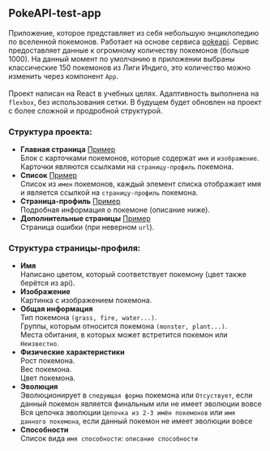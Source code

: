 ## PokeAPI-test-app

Приложение, которое представляет из себя небольшую энциклопедию по вселенной покемонов. Работает на основе сервиса [pokeapi](https://pokeapi.co/). Сервис предоставляет данные к огромному количеству покемонов (больше 1000). На данный момент по умолчанию в приложении выбраны классические 150 покемонов из Лиги Индиго, это количество можно изменить через компонент `App`.
<br><br>
Проект написан на React в учебных целях. Адаптивность выполнена на `flexbox`, без использования сетки. В будущем будет обновлен на проект с более сложной и продробной структурой.
<br>
### **Структура проекта:**<br>
  * **Главная страница** [Пример](https://github.com/theeeita/pokeAPI-test-app/blob/main/index.png)<br>
    Блок с карточками покемонов, которые содержат `имя` и `изображение`. Карточки являются ссылками на `страницу-профиль` покемона.<br>
 * **Список** [Пример](https://github.com/theeeita/pokeAPI-test-app/blob/main/list.png)<br>
    Список из `имен` покемонов, каждый элемент списка отображает имя и является ссылкой на `страницу-профиль` покемона.<br>
* **Страница-профиль** [Пример](https://github.com/theeeita/pokeAPI-test-app/blob/main/profile.png)<br>
   Подробная информация о покемоне (описание ниже).<br>
* **Дополнительные страницы** [Пример](https://github.com/theeeita/pokeAPI-test-app/blob/main/not_found.png)<br>
  Страница ошибки (при неверном `url`).<br>
  
### **Структура страницы-профиля:**<br>
  * **Имя**<br>
    Написано цветом, который соответствует покемону (цвет также берётся из api).<br>
 * **Изображение**<br>
    Картинка с изображением покемона.<br>
 * **Общая информация**<br>
    Тип покемона `(grass, fire, water...)`.<br>
    Группы, которым относится покемона `(monster, plant...)`.<br>
    Места обитания, в которых может встретится покемон или `Неизвестно`.<br>
 * **Физические характеристики**<br>
    Рост покемона.<br>
    Вес покемона.<br>
    Цвет покемона.<br>
 * **Эволюция**<br>
    Эволюционирует в `следующая форма` покемона или `Отсуствует`, если данный покемон является финальным или не имеет эволюции вовсе<br>
    Вся цепочка эволюции `Цепочка из 2-3 имён покемонов` или `имя данного покемона`, если данный покемон не имеет эволюции вовсе<br>
 * **Способности**<br>
    Список вида `имя способности`: `описание способности`<br>
    <br>

